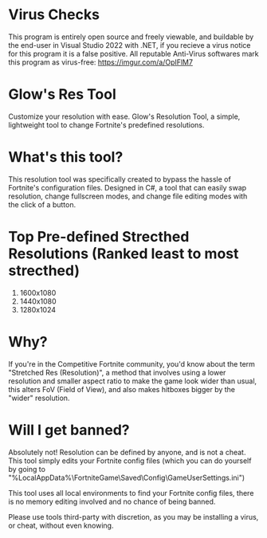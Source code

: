 # Virus Checks
This program is entirely open source and freely viewable, and buildable by the end-user in Visual Studio 2022 with .NET, if you recieve a virus notice for this program it is a false positive. All reputable Anti-Virus softwares mark this program as virus-free: https://imgur.com/a/OpIFlM7

# Glow's Res Tool
Customize your resolution with ease. Glow's Resolution Tool, a simple, lightweight tool to change Fortnite's predefined resolutions.

# What's this tool?
This resolution tool was specifically created to bypass the hassle of Fortnite's configuration files. Designed in C#, a tool that can easily swap resolution, change fullscreen modes, and change file editing modes with the click of a button.

# Top Pre-defined Strecthed Resolutions (Ranked least to most strecthed)
1. 1600x1080
2. 1440x1080
3. 1280x1024

# Why?
If you're in the Competitive Fortnite community, you'd know about the term "Stretched Res (Resolution)", a method that involves using a lower resolution and smaller aspect ratio to make the game look wider than usual, this alters FoV (Field of View), and also makes hitboxes bigger by the "wider" resolution.

# Will I get banned?
Absolutely not! Resolution can be defined by anyone, and is not a cheat. This tool simply edits your Fortnite config files (which you can do yourself by going to "%LocalAppData%\FortniteGame\Saved\Config\GameUserSettings.ini")

This tool uses all local environments to find your Fortnite config files, there is no memory editing involved and no chance of being banned. 

Please use tools third-party with discretion, as you may be installing a virus, or cheat, without even knowing.
